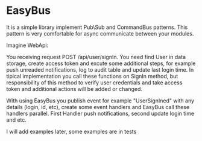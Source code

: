 # EasyBus

It is a simple library implement Pub\Sub and CommandBus patterns. This pattern is very comfortable for async communicate between your modules. 

Imagine WebApi:

You receiving request POST /api/user/signIn. You need find User in data storage, create access token and excute some additional steps, for example push unreaded notifications, log to audit table and update last login time.
In tipical implementation you call these functions on SignIn method, but responsibility of this method to verify user credentials and take access token and additional actions will be added or changed.

With using EasyBus you publish event for example "UserSignIned" with any details (login, id, etc), create some event handlers and EasyBus call these handlers parallel. First Handler push notifications, second update login time and etc.

I will add examples later, some examples are in tests
